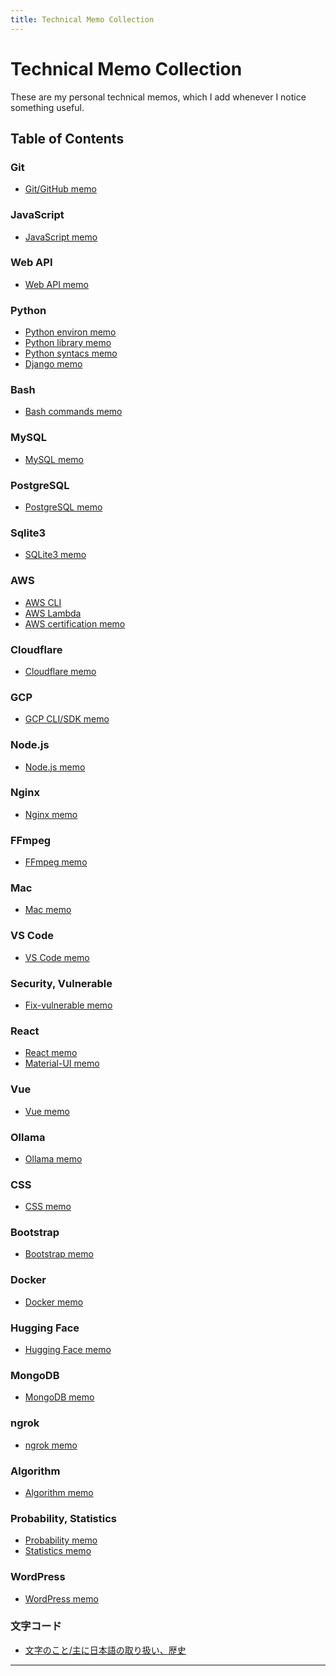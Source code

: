 ```yaml
---
title: Technical Memo Collection
---
```


# Technical Memo Collection

These are my personal technical memos, which I add whenever I notice something useful.

<script src="{{ site.baseurl }}/pagefind/pagefind-ui.js"></script>
<link href="{{ site.baseurl }}/pagefind/pagefind-ui.css" rel="stylesheet">
<div id="search"></div>
<script>
  new PagefindUI({ element: "#search", resetStyles: false, showSubResults: true });
</script>

## Table of Contents
### Git
- [Git/GitHub memo](git/github.html)

### JavaScript
- [JavaScript memo](js/overview.html)

### Web API
- [Web API memo](web-api/overview.html)

### Python
- [Python environ memo](python/environ.html)
- [Python library memo](python/library.html)
- [Python syntacs memo](python/syntacs.html)
- [Django memo](python/django.html)

### Bash
- [Bash commands memo](bash/commands.html)

### MySQL
- [MySQL memo](mysql/overview.html)

### PostgreSQL
- [PostgreSQL memo](postgresql/overview.html)

### Sqlite3
- [SQLite3 memo](sqlite3/overview.html)

### AWS
- [AWS CLI](aws/cli.html)
- [AWS Lambda](aws/lambda.html)
- [AWS certification memo](aws/certification.html)

### Cloudflare
- [Cloudflare memo](cloudflare/overview.html)

### GCP
- [GCP CLI/SDK memo](gcp/cli-sdk.html)

### Node.js
- [Node.js memo](node/overview.html)

### Nginx
- [Nginx memo](nginx/overview.html)

### FFmpeg
- [FFmpeg memo](ffmpeg/overview.html)

### Mac
- [Mac memo](mac/overview.html)

### VS Code
- [VS Code memo](vscode/overview.html)

### Security, Vulnerable
- [Fix-vulnerable memo](security/fix-vulnerable.html)

### React
- [React memo](react/overview.html)
- [Material-UI memo](react/material-ui.html)

### Vue
- [Vue memo](vue/overview.html)

### Ollama
- [Ollama memo](ollama/overview.html)

### CSS
- [CSS memo](css/overview.html)

### Bootstrap
- [Bootstrap memo](bootstrap/overview.html)

### Docker
- [Docker memo](docker/overview.html)

### Hugging Face
- [Hugging Face memo](huggingface/overview.html)

### MongoDB
- [MongoDB memo](mongodb/overview.html)

### ngrok
- [ngrok memo](ngrok/overview.html)

### Algorithm
- [Algorithm memo](algorithm/overview.html)

### Probability, Statistics
- [Probability memo](probability/overview.html)
- [Statistics memo](statistics/overview.html)

### WordPress
- [WordPress memo](wordpress/overview.html)

### 文字コード
- [文字のこと/主に日本語の取り扱い、歴史](character/kanji-history.html)

---
